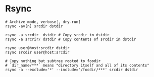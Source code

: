 # Rsync

    # Archive mode, verbose[, dry-run]
    rsync -av[n] srcdir dstdir
    
    rsync -a srcdir  dstdir # Copy srcdir in dstdir
    rsync -a srcrir/ dstdir # Copy contents of srcdir in dstdir
    
    rsync user@host:srcdir dstdir
    rsync srcdir user@host:srcdir
    
    # Copy nothing but subtree rooted to foodir
    # `dir_name/***` means "directory itself and all of its contents"
    rsync -a --exclude='*' --include='/foodir/***' srcdir dstdir

